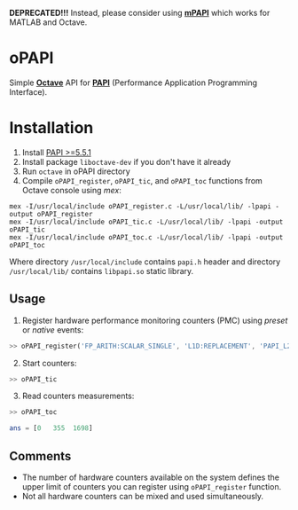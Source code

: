**DEPRECATED!!!** Instead, please consider using [**mPAPI**](https://github.com/quepas/mPAPI) which works for MATLAB and Octave.

# oPAPI

Simple [**Octave**](https://www.gnu.org/software/octave/) API for [**PAPI**](http://icl.cs.utk.edu/papi/) (Performance Application Programming Interface).

# Installation

1. Install [PAPI >=5.5.1](http://icl.cs.utk.edu/papi/)
2. Install package `liboctave-dev` if you don't have it already
3. Run `octave` in oPAPI directory
4. Compile `oPAPI_register`, `oPAPI_tic`, and `oPAPI_toc` functions from Octave console using _mex_:

```
mex -I/usr/local/include oPAPI_register.c -L/usr/local/lib/ -lpapi -output oPAPI_register
mex -I/usr/local/include oPAPI_tic.c -L/usr/local/lib/ -lpapi -output oPAPI_tic
mex -I/usr/local/include oPAPI_toc.c -L/usr/local/lib/ -lpapi -output oPAPI_toc
```
Where directory ``/usr/local/include`` contains ``papi.h`` header and directory ``/usr/local/lib/`` contains ``libpapi.so`` static library.
## Usage

1. Register hardware performance monitoring counters (PMC) using _preset_ or _native_ events:
```octave
>> oPAPI_register('FP_ARITH:SCALAR_SINGLE', 'L1D:REPLACEMENT', 'PAPI_L2_ICA')
```
2. Start counters:
```octave
>> oPAPI_tic
```
3. Read counters measurements:
```octave
>> oPAPI_toc

ans = [0   355  1698]
```

## Comments

* The number of hardware counters available on the system defines the upper limit of counters you can register using ``oPAPI_register`` function.
* Not all hardware counters can be mixed and used simultaneously.

